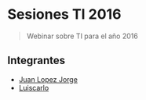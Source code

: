 # Sesiones TI 2016
> Webinar sobre TI para el año 2016

## Integrantes
* [Juan Lopez Jorge](https://github.com/juanlopezdev)
* [Luiscarlo](https://github.com/winuxue)
